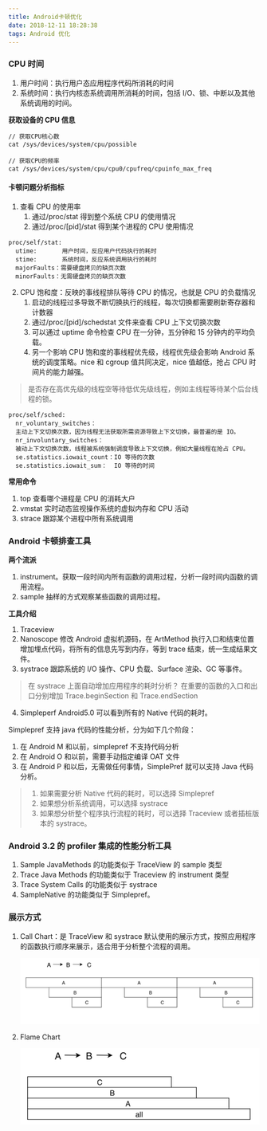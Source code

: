 ```yaml
---
title: Android卡顿优化
date: 2018-12-11 18:28:38
tags: Android 优化
---
```


### CPU 时间

1. 用户时间：执行用户态应用程序代码所消耗的时间
2. 系统时间：执行内核态系统调用所消耗的时间，包括 I/O、锁、中断以及其他系统调用的时间。

**获取设备的 CPU 信息**

```
// 获取CPU核心数
cat /sys/devices/system/cpu/possible

// 获取CPU的频率
cat /sys/devices/system/cpu/cpu0/cpufreq/cpuinfo_max_freq
```

#### 卡顿问题分析指标

1. 查看 CPU 的使用率
   1. 通过/proc/stat 得到整个系统 CPU 的使用情况
   2. 通过/proc/[pid]/stat 得到某个进程的 CPU 使用情况

```
proc/self/stat:
  utime:       用户时间，反应用户代码执行的耗时
  stime:       系统时间，反应系统调用执行的耗时
  majorFaults：需要硬盘拷贝的缺页次数
  minorFaults：无需硬盘拷贝的缺页次数
```

2. CPU 饱和度：反映的事线程排队等待 CPU 的情况，也就是 CPU 的负载情况
   1. 启动的线程过多导致不断切换执行的线程，每次切换都需要刷新寄存器和计数器
   2. 通过/proc/[pid]/schedstat 文件来查看 CPU 上下文切换次数
   3. 可以通过 uptime 命令检查 CPU 在一分钟，五分钟和 15 分钟内的平均负载。
   4. 另一个影响 CPU 饱和度的事线程优先级，线程优先级会影响 Android 系统的调度策略。nice 和 cgroup 值共同决定，nice 值越低，抢占 CPU 时间片的能力越强。

> 是否存在高优先级的线程空等待低优先级线程，例如主线程等待某个后台线程的锁。

```
proc/self/sched:
  nr_voluntary_switches：
  主动上下文切换次数，因为线程无法获取所需资源导致上下文切换，最普遍的是 IO。
  nr_involuntary_switches：
  被动上下文切换次数，线程被系统强制调度导致上下文切换，例如大量线程在抢占 CPU。
  se.statistics.iowait_count：IO 等待的次数
  se.statistics.iowait_sum：  IO 等待的时间
```

**常用命令**

1. top 查看哪个进程是 CPU 的消耗大户
2. vmstat 实时动态监视操作系统的虚拟内存和 CPU 活动
3. strace 跟踪某个进程中所有系统调用

### Android 卡顿排查工具

**两个流派**

1. instrument。获取一段时间内所有函数的调用过程，分析一段时间内函数的调用流程。
2. sample 抽样的方式观察某些函数的调用过程。

**工具介绍**

1. Traceview
2. Nanoscope 修改 Android 虚拟机源码，在 ArtMethod 执行入口和结束位置增加埋点代码，将所有的信息先写到内存，等到 trace 结束，统一生成结果文件。
3. systrace 跟踪系统的 I/O 操作、CPU 负载、Surface 渲染、GC 等事件。

> 在 systrace 上面自动增加应用程序的耗时分析？
> 在重要的函数的入口和出口分别增加 Trace.beginSection 和 Trace.endSection

4. Simpleperf Android5.0 可以看到所有的 Native 代码的耗时。

Simplepref 支持 java 代码的性能分析，分为如下几个阶段：

1. 在 Android M 和以前，simplepref 不支持代码分析
2. 在 Android O 和以前，需要手动指定编译 OAT 文件
3. 在 Android P 和以后，无需做任何事情，SimplePref 就可以支持 Java 代码分析。

> 1. 如果需要分析 Native 代码的耗时，可以选择 Simplepref
> 2. 如果想分析系统调用，可以选择 systrace
> 3. 如果想分析整个程序执行流程的耗时，可以选择 Traceview 或者插桩版本的 systrace。

### Android 3.2 的 profiler 集成的性能分析工具

1. Sample JavaMethods 的功能类似于 TraceView 的 sample 类型
2. Trace Java Methods 的功能类似于 Traceview 的 instrument 类型
3. Trace System Calls 的功能类似于 systrace
4. SampleNative 的功能类似于 Simplepref。

### 展示方式

1. Call Chart：是 TraceView 和 systrace 默认使用的展示方式，按照应用程序的函数执行顺序来展示，适合用于分析整个流程的调用。

   ![方法调用](../images/方法调用.png)

2. Flame Chart

   ![flame_chart](../images/flame_chart.png)
